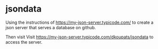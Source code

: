 # jsondata 

Using the instructions of https://my-json-server.typicode.com/ to create a json server that serves a database on github.

Then visit Visit https://my-json-server.typicode.com/dkoupats/jsondata to access the server.
